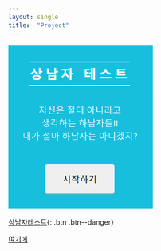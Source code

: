 ```yaml
---
layout: single
title:  "Project"
---
```




![상남자](../images/2021-03-21-13/상남자.PNG)

[상남자테스트](https://sangnamza.netlify.app/){: .btn .btn--danger}

[여기에](https://github.com/kkongsup/kkongsup.github.io/blob/master/pdf/sample.pdf)


